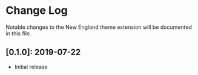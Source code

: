 # Change Log

Notable changes to the New England theme extension will be documented in this file.

 ## **[0.1.0]:** 2019-07-22

- Initial release
